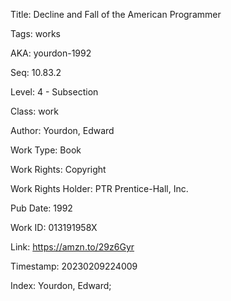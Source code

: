 Title:  Decline and Fall of the American Programmer

Tags:   works

AKA:    yourdon-1992

Seq:    10.83.2

Level:  4 - Subsection

Class:  work

Author: Yourdon, Edward

Work Type: Book

Work Rights: Copyright

Work Rights Holder: PTR Prentice-Hall, Inc.

Pub Date: 1992

Work ID: 013191958X

Link:   https://amzn.to/29z6Gyr

Timestamp: 20230209224009

Index:  Yourdon, Edward; 
